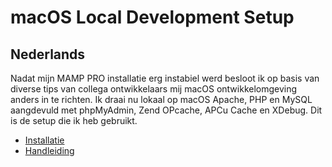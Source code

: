 # macOS Local Development Setup

## Nederlands

Nadat mijn MAMP PRO installatie erg instabiel werd besloot ik op basis van diverse tips van collega ontwikkelaars mij macOS ontwikkelomgeving anders in te richten.
Ik draai nu lokaal op macOS Apache, PHP en MySQL aangdevuld met phpMyAdmin, Zend OPcache, APCu Cache en XDebug. Dit is de setup die ik heb gebruikt.

- <a href="https://github.com/renekreijveld/macOS-Local-Development-Setup/blob/master/development.setup.dutch.md" target="_blank">Installatie</a>
- <a href="https://github.com/renekreijveld/macOS-Local-Development-Setup/blob/master/manual.dutch.md" target="_blank">Handleiding</a>


